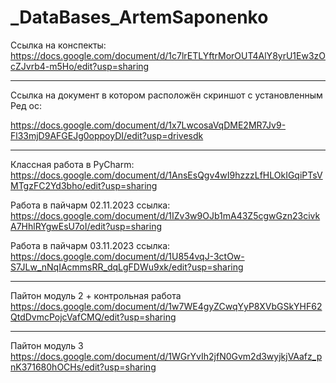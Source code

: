 # _DataBases_ArtemSaponenko
Ссылка на конспекты: https://docs.google.com/document/d/1c7lrETLYftrMorOUT4AlY8yrU1Ew3zOcZJvrb4-m5Ho/edit?usp=sharing
______________________________________________________________________________________________ 
Ссылка на документ в котором расположён скриншот с установленным Ред ос:

https://docs.google.com/document/d/1x7LwcosaVqDME2MR7Jv9-Fl33mjD9AFGEJg0oppoyDI/edit?usp=drivesdk
____________________________________________________________________________________________________________________
Классная работа в PyCharm:
https://docs.google.com/document/d/1AnsEsQgv4wI9hzzzLfHLOkIGqiPTsVMTgzFC2Yd3bho/edit?usp=sharing

Работа в пайчарм 02.11.2023
ссылка:
https://docs.google.com/document/d/1IZv3w9OJb1mA43Z5cgwGzn23civkA7HhlRYgwEsU7oI/edit?usp=sharing


Работа в пайчарм 03.11.2023
ссылка: 
https://docs.google.com/document/d/1U854vqJ-3ctOw-S7JLw_nNqIAcmmsRR_dqLgFDWu9xk/edit?usp=sharing

____________________________________________________________________________________________________________________

Пайтон модуль 2 + контрольная работа
https://docs.google.com/document/d/1w7WE4gyZCwqYyP8XVbGSkYHF62QtdDvmcPojcVafCMQ/edit?usp=sharing

____________________________________________________________________________________________________________________

Пайтон модуль 3
https://docs.google.com/document/d/1WGrYvIh2jfN0Gvm2d3wyjkjVAafz_pnK371680hOCHs/edit?usp=sharing
